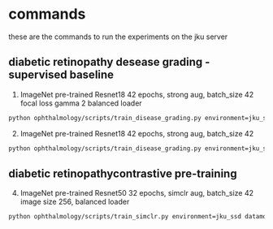# commands

these are the commands to run the experiments on the jku server

## diabetic retinopathy desease grading - supervised baseline

1. ImageNet pre-trained Resnet18 42 epochs, strong aug, batch_size 42 focal loss gamma 2 balanced loader

```bash
python ophthalmology/scripts/train_disease_grading.py environment=jku_ssd model=resnet18 datamodule.batch_size=42 lightning_module/loss=focal +datamodule.balanced_sampling=True logger.run_name=balanced_resnet18_focal_loss_strong_aug_42_epochs save_model="pretrained_resnet18_focal_strong_aug_balanced.pt" trainer.gpus=[1]
```

2. ImageNet pre-trained Resnet18 42 epochs, strong aug, batch_size 42

```bash
python ophthalmology/scripts/train_disease_grading.py environment=jku_ssd model=resnet18 datamodule.batch_size=42 +lightning_module/loss.weight=[0.2710433110706335,2.8479000531632113,1.3632523221783943,8.82520593080725,8.88374792703151] logger.run_name=resnet18_strong_aug_42_epochs_weighted save_model="pretrained_resnet18_strong_aug_weighted.pt" trainer.gpus=[2]
```

## diabetic retinopathycontrastive pre-training

4. ImageNet pre-trained Resnet50 32 epochs, simclr aug, batch_size 42 image size 256, balanced loader

```bash
python ophthalmology/scripts/train_simclr.py environment=jku_ssd datamodule.batch_size=42 trainer.max_epochs=32 logger.run_name=balanced_pretrained_simclr_aug_32_epochs  save_model="pretrained_resnet50backbone_256image_balanced_simclr_aug.pt" trainer.gpus=[3]
```
